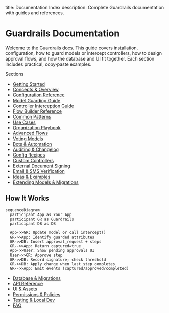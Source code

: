 title: Documentation Index
description: Complete Guardrails documentation with guides and references.

# Guardrails Documentation

Welcome to the Guardrails docs. This guide covers installation, configuration, how to guard models or intercept controllers, how to design approval flows, and how the database and UI fit together. Each section includes practical, copy‑paste examples.

Sections

- [Getting Started](./getting-started.md)
- [Concepts & Overview](./overview.md)
- [Configuration Reference](./configuration.md)
- [Model Guarding Guide](./usage-models.md)
- [Controller Interception Guide](./usage-controllers.md)
- [Flow Builder Reference](./flow-builder.md)
- [Common Patterns](./patterns.md)
- [Use Cases](./use-cases.md)
- [Organization Playbook](./organization-playbook.md)
- [Advanced Flows](./advanced.md)
- [Voting Models](./voting-models.md)
- [Bots & Automation](./bots-and-automation.md)
- [Auditing & Changelog](./auditing-and-changelog.md)
- [Config Recipes](./config-recipes.md)
- [Custom Controllers](./custom-controllers.md)
- [External Document Signing](./external-signing.md)
- [Email & SMS Verification](./verification-examples.md)
- [Ideas & Examples](./ideas-and-examples.md)
- [Extending Models & Migrations](./extending-models-and-migrations.md)

## How It Works

```mermaid
sequenceDiagram
  participant App as Your App
  participant GR as Guardrails
  participant DB as DB

  App->>GR: Update model or call intercept()
  GR->>App: Identify guarded attributes
  GR->>DB: Insert approval_request + steps
  GR-->>App: Return captured=true
  App->>User: Show pending approvals UI
  User->>GR: Approve step
  GR->>DB: Record signature; check threshold
  GR->>DB: Apply change when last step completes
  GR-->>App: Emit events (captured/approved/completed)
```

- [Database & Migrations](./database.md)
- [API Reference](./api.md)
- [UI & Assets](./ui.md)
- [Permissions & Policies](./permissions.md)
- [Testing & Local Dev](./testing.md)
- [FAQ](./faq.md)